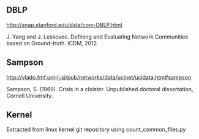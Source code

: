 ## DBLP
http://snap.stanford.edu/data/com-DBLP.html

J. Yang and J. Leskovec. Defining and Evaluating Network Communities based on Ground-truth. ICDM, 2012.

## Sampson
http://vlado.fmf.uni-lj.si/pub/networks/data/ucinet/ucidata.htm#sampson

Sampson, S. (1969). Crisis in a cloister. Unpublished doctoral dissertation, Cornell University. 

## Kernel
Extracted from linux kernel git repository using count_common_files.py
